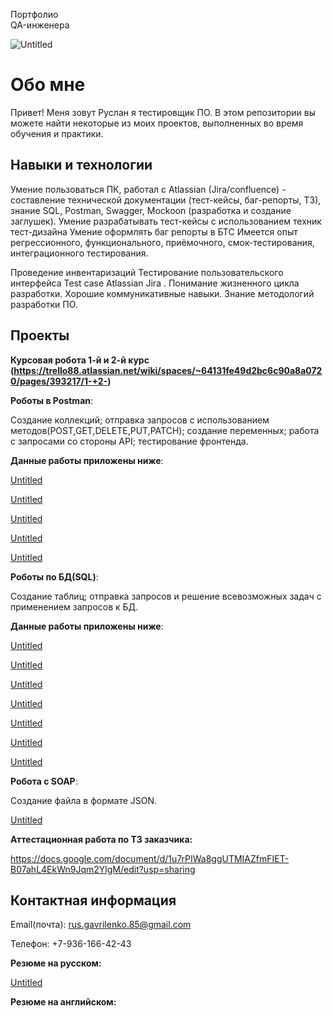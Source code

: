 Портфолио  
QA-инженера


![Untitled](https://prod-files-secure.s3.us-west-2.amazonaws.com/a2c077d4-9ae9-466b-af44-515fd279ea31/98aedd5c-caf8-40c9-bb24-f0958b0012e5/Untitled.jpeg)

# Обо мне

 Привет! Меня зовут Руслан я  тестировщик ПО.
 В этом репозитории вы можете найти некоторые из  моих проектов, выполненных во время  обучения и практики.

## Навыки и технологии

Умение пользоваться ПК, работал с Atlassian (Jira/confluence) - составление технической документации (тест-кейсы, баг-репорты, ТЗ), знание SQL, Postman, Swagger, Mockoon (разработка и создание заглушек).
Умение разрабатывать тест-кейсы с использованием техник тест-дизайна
Умение оформлять баг репорты в БТС
Имеется опыт регрессионного, функционального, приёмочного, смок-тестирования, интеграционного тестирования.

Проведение инвентаризаций Тестирование пользовательского интерфейса Test case Atlassian Jira . Понимание жизненного цикла разработки. Хорошие коммуникативные навыки. Знание методологий разработки ПО.

## Проекты

**Курсовая робота 1-й и 2-й курс (**https://trello88.atlassian.net/wiki/spaces/~64131fe49d2bc6c90a8a0720/pages/393217/1-+2-**)**

**Роботы в Postman**:

Создание коллекций; отправка запросов с использованием методов(POST,GET,DELETE,PUT,PATCH); создание переменных; работа с запросами со стороны API; тестирование фронтенда.

**Данные работы приложены ниже**:

[Untitled](https://prod-files-secure.s3.us-west-2.amazonaws.com/a2c077d4-9ae9-466b-af44-515fd279ea31/62fda6bf-6fdf-43aa-92d1-fe9f92437a39/Untitled.json)

[Untitled](https://prod-files-secure.s3.us-west-2.amazonaws.com/a2c077d4-9ae9-466b-af44-515fd279ea31/91da7848-8694-4e87-b313-17b35068411b/Untitled.txt)

[Untitled](https://prod-files-secure.s3.us-west-2.amazonaws.com/a2c077d4-9ae9-466b-af44-515fd279ea31/06478fc4-c01a-4be0-80ed-89aceaef0610/Untitled.txt)

[Untitled](https://prod-files-secure.s3.us-west-2.amazonaws.com/a2c077d4-9ae9-466b-af44-515fd279ea31/7953e83f-4093-4c61-a1f7-65a839efcfe0/Untitled.txt)

[Untitled](https://prod-files-secure.s3.us-west-2.amazonaws.com/a2c077d4-9ae9-466b-af44-515fd279ea31/1bb31668-54f7-4472-9bd0-612f08785e72/Untitled.txt)

**Роботы по БД(SQL)**:

Создание таблиц; отправка запросов и решение всевозможных задач с применением запросов  к БД.

**Данные работы приложены ниже**:

[Untitled](https://prod-files-secure.s3.us-west-2.amazonaws.com/a2c077d4-9ae9-466b-af44-515fd279ea31/4bcfeb46-94ee-4792-b0ee-cf88003aba46/Untitled.docx)

[Untitled](https://prod-files-secure.s3.us-west-2.amazonaws.com/a2c077d4-9ae9-466b-af44-515fd279ea31/3c5741fb-ca7d-4b84-a32d-379cec859dcd/Untitled.txt)

[Untitled](https://prod-files-secure.s3.us-west-2.amazonaws.com/a2c077d4-9ae9-466b-af44-515fd279ea31/e8481f73-247e-400b-90b3-6a7659f7aa43/Untitled.txt)

[Untitled](https://prod-files-secure.s3.us-west-2.amazonaws.com/a2c077d4-9ae9-466b-af44-515fd279ea31/04c90189-4495-4452-9c75-4f428b60e59e/Untitled.txt)

[Untitled](https://prod-files-secure.s3.us-west-2.amazonaws.com/a2c077d4-9ae9-466b-af44-515fd279ea31/abca7eae-64ee-4802-aa24-9014895986da/Untitled.txt)

[Untitled](https://prod-files-secure.s3.us-west-2.amazonaws.com/a2c077d4-9ae9-466b-af44-515fd279ea31/3b55c432-ed8d-43f6-9baf-b1f9f3a5b3f4/Untitled.txt)

[Untitled](https://prod-files-secure.s3.us-west-2.amazonaws.com/a2c077d4-9ae9-466b-af44-515fd279ea31/3dac6db3-7796-466c-a154-d4f82020aa90/Untitled.txt)

**Роботa с SOAP**:

Создание файла в формате JSON.

[Untitled](https://prod-files-secure.s3.us-west-2.amazonaws.com/a2c077d4-9ae9-466b-af44-515fd279ea31/fabb338b-e944-4f56-9f3f-dc5e3f2450fe/Untitled.docx)

**Аттестационная работа по ТЗ заказчика:**

https://docs.google.com/document/d/1u7rPIWa8ggUTMIAZfmFIET-B07ahL4EkWn9Jqm2YlgM/edit?usp=sharing

## Контактная информация

Email(почта): rus.gavrilenko.85@gmail.com

Телефон: +7-936-166-42-43

**Резюме на русском:**

[Untitled](https://prod-files-secure.s3.us-west-2.amazonaws.com/a2c077d4-9ae9-466b-af44-515fd279ea31/042f0b7f-b7b9-4b3b-89f2-784031465dec/Untitled.docx)

**Резюме на английском:**
